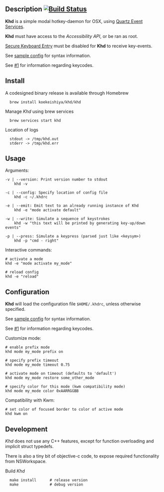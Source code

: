 ## Description [![Build Status](https://travis-ci.org/koekeishiya/khd.svg?branch=master)](https://travis-ci.org/koekeishiya/khd)

**Khd** is a simple modal hotkey-daemon for OSX, using [Quartz Event Services](https://developer.apple.com/reference/coregraphics/1658572-quartz_event_services?language=objc).

**Khd** must have access to the *Accessibility API*, or be ran as root.

[Secure Keyboard Entry](https://github.com/koekeishiya/khd/issues/7) must be disabled for **Khd** to receive key-events.

See [sample config](https://github.com/koekeishiya/khd/blob/master/examples/khdrc) for syntax information.

See [#1](https://github.com/koekeishiya/khd/issues/1) for information regarding keycodes.

## Install

A codesigned binary release is available through Homebrew

      brew install koekeishiya/khd/khd

Manage *Khd* using brew services

      brew services start khd

Location of logs

      stdout -> /tmp/khd.out
      stderr -> /tmp/khd.err

## Usage

Arguments:
```
-v | --version: Print version number to stdout
    khd -v

-c | --config: Specify location of config file
    khd -c ~/.khdrc

-e | --emit: Emit text to an already running instance of Khd
    khd -e "mode activate default"

-w | --write: Simulate a sequence of keystrokes
    khd -w "this text will be printed by generating key-up/down events"

-p | --press: Simulate a keypress (parsed just like <keysym>)
    khd -p "cmd - right"
```

Interactive commands:
```
# activate a mode
khd -e "mode activate my_mode"

# reload config
khd -e "reload"
```

## Configuration

**Khd** will load the configuration file `$HOME/.khdrc`, unless otherwise specified.

See [sample config](https://github.com/koekeishiya/khd/blob/master/examples/khdrc) for syntax information.

See [#1](https://github.com/koekeishiya/khd/issues/1) for information regarding keycodes.

Customize mode:
```
# enable prefix mode
khd mode my_mode prefix on

# specify prefix timeout
khd mode my_mode timeout 0.75

# activate mode on timeout (defaults to 'default')
khd mode my_mode restore some_other_mode

# specify color for this mode (kwm compatibility mode)
khd mode my_mode color 0xAARRGGBB
```

Compatibility with Kwm:
```
# set color of focused border to color of active mode
khd kwm on
```

## Development

*Khd* does not use any C++ features, except for function overloading and implicit struct typedefs.

There is also a tiny bit of objective-c code, to expose required functionality from NSWorkspace.

Build *Khd*

      make install      # release version
      make              # debug version

